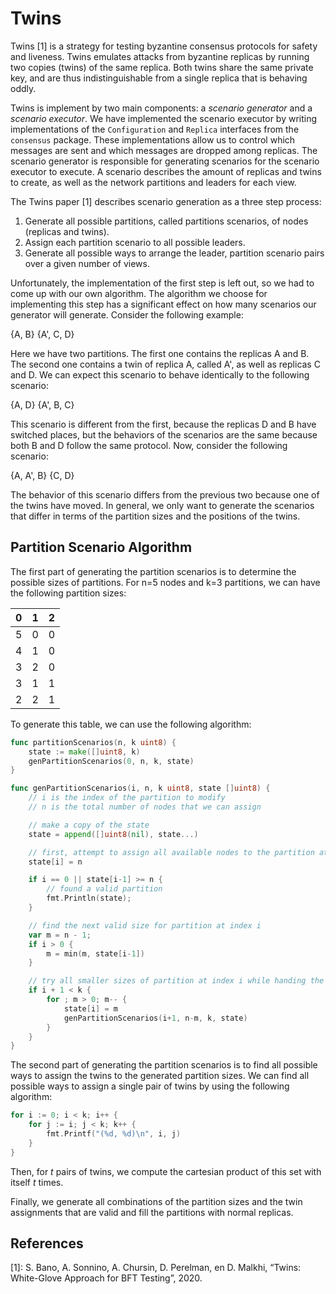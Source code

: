 # Twins

Twins [1] is a strategy for testing byzantine consensus protocols for safety and liveness.
Twins emulates attacks from byzantine replicas by running two copies (twins) of the same replica.
Both twins share the same private key, and are thus indistinguishable from a single replica that is behaving oddly.

Twins is implement by two main components: a *scenario generator* and a *scenario executor*.
We have implemented the scenario executor by writing implementations of the `Configuration` and `Replica` interfaces from the `consensus` package.
These implementations allow us to control which messages are sent and which messages are dropped among replicas.
The scenario generator is responsible for generating scenarios for the scenario executor to execute.
A scenario describes the amount of replicas and twins to create, as well as the network partitions and leaders for each view.

The Twins paper [1] describes scenario generation as a three step process:

1. Generate all possible partitions, called partitions scenarios, of nodes (replicas and twins).
2. Assign each partition scenario to all possible leaders.
3. Generate all possible ways to arrange the leader, partition scenario pairs over a given number of views.

Unfortunately, the implementation of the first step is left out, so we had to come up with our own algorithm.
The algorithm we choose for implementing this step has a significant effect on how many scenarios our generator will generate.
Consider the following example:

{A, B} {A', C, D}

Here we have two partitions.
The first one contains the replicas A and B.
The second one contains a twin of replica A, called A', as well as replicas C and D.
We can expect this scenario to behave identically to the following scenario:

{A, D} {A', B, C}

This scenario is different from the first, because the replicas D and B have switched places,
but the behaviors of the scenarios are the same because both B and D follow the same protocol.
Now, consider the following scenario:

{A, A', B} {C, D}

The behavior of this scenario differs from the previous two because one of the twins have moved.
In general, we only want to generate the scenarios that differ in terms of the partition sizes and the positions of the twins.

## Partition Scenario Algorithm

The first part of generating the partition scenarios is to determine the possible sizes of partitions.
For n=5 nodes and k=3 partitions, we can have the following partition sizes:

| 0   | 1   | 2   |
| --- | --- | --- |
| 5   | 0   | 0   |
| 4   | 1   | 0   |
| 3   | 2   | 0   |
| 3   | 1   | 1   |
| 2   | 2   | 1   |

To generate this table, we can use the following algorithm:

```go
func partitionScenarios(n, k uint8) {
    state := make([]uint8, k)
    genPartitionScenarios(0, n, k, state)
}

func genPartitionScenarios(i, n, k uint8, state []uint8) {
    // i is the index of the partition to modify
    // n is the total number of nodes that we can assign

    // make a copy of the state
    state = append([]uint8(nil), state...)

    // first, attempt to assign all available nodes to the partition at index i.
    state[i] = n

    if i == 0 || state[i-1] >= n {
        // found a valid partition
        fmt.Println(state);
    }

    // find the next valid size for partition at index i
    var m = n - 1;
    if i > 0 {
        m = min(m, state[i-1])
    }

    // try all smaller sizes of partition at index i while handing the remaining nodes to the next partitions.
    if i + 1 < k {
        for ; m > 0; m-- {
            state[i] = m
            genPartitionScenarios(i+1, n-m, k, state)
        }
    }
}
```

The second part of generating the partition scenarios is to find all possible ways to assign the twins to the generated partition sizes.
We can find all possible ways to assign a single pair of twins by using the following algorithm:

```go
for i := 0; i < k; i++ {
    for j := i; j < k; k++ {
        fmt.Printf("(%d, %d)\n", i, j)
    }
}
```

Then, for *t* pairs of twins, we compute the cartesian product of this set with itself *t* times.

Finally, we generate all combinations of the partition sizes and the twin assignments that are valid and fill the
partitions with normal replicas.

## References

[1]: S. Bano, A. Sonnino, A. Chursin, D. Perelman, en D. Malkhi, “Twins: White-Glove Approach for BFT Testing”, 2020.

